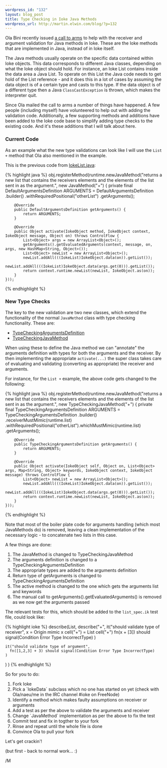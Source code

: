 ```yaml
--- 
wordpress_id: "132"
layout: blog_post
title: Type Checking in Ioke Java Methods
wordpress_url: http://martin.elwin.com/blog/?p=132
---
```

Ola Bini recently issued <a href="http://kenai.com/projects/ioke/lists/dev/archive/2009-01/message/21">a call to arms</a> to help with the receiver and argument validation for Java methods in Ioke. These are the Ioke methods that are implemented in Java, instead of in Ioke itself.

The Java methods usually operate on the specific data contained within Ioke objects. This data corresponds to different Java classes, depending on what the Ioke object should hold. For instance, an Ioke List contains inside the data area a Java List. To operate on this List the Java code needs to get hold of the List reference - and it does this in a lot of cases by assuming the data object is of a certain type and casts to this type. If the data object is of a different type then a Java `ClassCastException` is thrown, which makes the interpreter quit.

Since Ola mailed the call to arms a number of things have happened. A few people (including myself) have volunteered to help out with adding the validation code. Additionally, a few supporting methods and additions have been added to the Ioke code base to simplify adding type checks to the existing code. And it's these additions that I will talk about here.

### Current Code

As an example what the new type validations can look like I will use the `List +` method that Ola also mentioned in the example.

This is the previous code from <a href="http://github.com/olabini/ioke/blob/e3018142943253f0fd13a967ffb68d39087d9600/src/main/ioke/lang/IokeList.java">IokeList.java</a>:

{% highlight java %}
obj.registerMethod(runtime.newJavaMethod("returns a new list that contains the receivers elements and the elements of the list sent in as the argument.", new JavaMethod("+") {
        private final DefaultArgumentsDefinition ARGUMENTS = DefaultArgumentsDefinition
            .builder()
            .withRequiredPositional("otherList")
            .getArguments();
        
        @Override
        public DefaultArgumentsDefinition getArguments() {
            return ARGUMENTS;
        }
        
        @Override
        public Object activate(IokeObject method, IokeObject context, IokeObject message, Object on) throws ControlFlow {
            List<Object> args = new ArrayList<Object>();
            getArguments().getEvaluatedArguments(context, message, on, args, new HashMap<String, Object>());
            List<Object> newList = new ArrayList<Object>();
            newList.addAll(((IokeList)IokeObject.data(on)).getList());
            newList.addAll(((IokeList)IokeObject.data(args.get(0))).getList());
            return context.runtime.newList(newList, IokeObject.as(on));
        }
    }));
{% endhighlight %}



### New Type Checks

The key to the new validation are two new classes, which extend the functionality of the normal `JavaMethod` class with type checking functionality. These are:

<ul>
	<li><a href="http://github.com/olabini/ioke/blob/0e20b492b8e057e9d2c006698deca02ebf8f45f7/src/main/ioke/lang/TypeCheckingArgumentsDefinition.java">TypeCheckingArgumentsDefinition</a></li>
	<li><a href="http://github.com/olabini/ioke/blob/0e20b492b8e057e9d2c006698deca02ebf8f45f7/src/main/ioke/lang/TypeCheckingJavaMethod.java">TypeCheckingJavaMethod</a></li>
</ul>

When using these to define the Java method we can "annotate" the arguments definition with types for both the arguments and the receiver. By then implementing the appropriate `activate(...)` the super class takes care of evaluating and validating (converting as appropriate) the receiver and arguments.

For instance, for the `List +` example, the above code gets changed to the following:

{% highlight java %}
obj.registerMethod(runtime.newJavaMethod("returns a new list that contains the receivers elements and the elements of the list sent in as the argument.", new TypeCheckingJavaMethod("+") {
        private final TypeCheckingArgumentsDefinition ARGUMENTS = TypeCheckingArgumentsDefinition
            .builder()
            .receiverMustMimic(runtime.list)
            .withRequiredPositional("otherList").whichMustMimic(runtime.list)
            .getArguments();
        
        @Override
        public TypeCheckingArgumentsDefinition getArguments() {
            return ARGUMENTS;
        }
        
        @Override
        public Object activate(IokeObject self, Object on, List<Object> args, Map<String, Object> keywords, IokeObject context, IokeObject message) throws ControlFlow {
            List<Object> newList = new ArrayList<Object>();
            newList.addAll(((IokeList)IokeObject.data(on)).getList());
            newList.addAll(((IokeList)IokeObject.data(args.get(0))).getList());
            return context.runtime.newList(newList, IokeObject.as(on));
        }
    }));
{% endhighlight %}

Note that most of the boiler plate code for arguments handling (which most JavaMethods do) is removed, leaving a clean implementation of the necessary logic - to concatenate two lists in this case.

A few things are done:

<ol>
	<li>The JavaMethod is changed to TypeCheckingJavaMethod</li>
	<li>The arguments definition is changed to a TypeCheckingArgumentsDefinition</li>
	<li>The appropriate types are added to the arguments definition</li>
	<li>Return type of getArguments is changed to TypeCheckingArgumentsDefinition</li>
	<li>The active method is changed to the one which gets the arguments list and keywords</li>
	<li>The manual call to getArguments().getEvaluatedArguments() is removed as we now get the arguments passed</li>
</ol>

The relevant tests for this, which should be added to the `list_spec.ik` test file, could look like:

{% highlight ioke %}
describe(List,
  describe("+", 
    it("should validate type of receiver",
      x = Origin mimic
      x cell("+") = List cell("+")
      fn(x + [3]) should signal(Condition Error Type IncorrectType)
    )

    it("should validate type of argument",
      fn([1,2,3] + 3) should signal(Condition Error Type IncorrectType)
    )
  )
)
{% endhighlight %}

So for you to do:

<ol>
	<li>Fork Ioke</li>
	<li>Pick a `IokeData` subclass which no one has started on yet (check with Ola/naeu/me in the IRC channel #ioke on FreeNode)</li>
        <li>Identify a method which makes faulty assumptions on receiver or arguments</li>
	<li>Add a test as per the above to validate the arguments and receiver</li>
	<li>Change `JavaMethod` implementation as per the above to fix the test</li>
	<li>Commit test and fix in togther to your fork</li>
	<li>Rinse and repeat until the whole file is done</li>
	<li>Convince Ola to pull your fork</li>
</ol>

Let's get crackin'!

(but first - back to normal work... :)

/M
